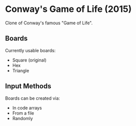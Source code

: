 # Conway's Game of Life (2015)
Clone of Conway's famous "Game of Life".

## Boards
Currently usable boards:
* Square (original)
* Hex
* Triangle

## Input Methods
Boards can be created via:
* In code arrays
* From a file
* Randomly